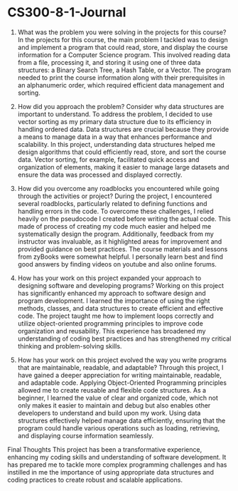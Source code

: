 # CS300-8-1-Journal
1. What was the problem you were solving in the projects for this course?
In the projects for this course, the main problem I tackled was to design and implement a program that could read, store, and display the course information for a Computer Science program. This involved reading data from a file, processing it, and storing it using one of three data structures: a Binary Search Tree, a Hash Table, or a Vector. The program needed to print the course information along with their prerequisites in an alphanumeric order, which required efficient data management and sorting.

2. How did you approach the problem? Consider why data structures are important to understand.
To address the problem, I decided to use vector sorting as my primary data structure due to its efficiency in handling ordered data. Data structures are crucial because they provide a means to manage data in a way that enhances performance and scalability. In this project, understanding data structures helped me design algorithms that could efficiently read, store, and sort the course data. Vector sorting, for example, facilitated quick access and organization of elements, making it easier to manage large datasets and ensure the data was processed and displayed correctly.

3. How did you overcome any roadblocks you encountered while going through the activities or project?
During the project, I encountered several roadblocks, particularly related to defining functions and handling errors in the code. To overcome these challenges, I relied heavily on the pseudocode I created before writing the actual code. This made of process of creating my code much easier and helped me systematically design the program. Additionally, feedback from my instructor was invaluable, as it highlighted areas for improvement and provided guidance on best practices. The course materials and lessons from zyBooks were somewhat helpful. I personally learn best and find good answers by finding videos on youtube and also online forums. 

4. How has your work on this project expanded your approach to designing software and developing programs?
Working on this project has significantly enhanced my approach to software design and program development. I learned the importance of using the right methods, classes, and data structures to create efficient and effective code. The project taught me how to implement loops correctly and utilize object-oriented programming principles to improve code organization and reusability. This experience has broadened my understanding of coding best practices and has strengthened my critical thinking and problem-solving skills.

5. How has your work on this project evolved the way you write programs that are maintainable, readable, and adaptable?
Through this project, I have gained a deeper appreciation for writing maintainable, readable, and adaptable code. Applying Object-Oriented Programming principles allowed me to create reusable and flexible code structures. As a beginner, I learned the value of clear and organized code, which not only makes it easier to maintain and debug but also enables other developers to understand and build upon my work. Using data structures effectively helped manage data efficiently, ensuring that the program could handle various operations such as loading, retrieving, and displaying course information seamlessly.

Final Thoughts
This project has been a transformative experience, enhancing my coding skills and understanding of software development. It has prepared me to tackle more complex programming challenges and has instilled in me the importance of using appropriate data structures and coding practices to create robust and scalable applications.








